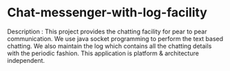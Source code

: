 # Chat-messenger-with-log-facility
Description :
This project provides the chatting facility for pear to pear communication.
We use java socket programming to perform the text based chatting.
We also maintain the log which contains all the chatting details with the periodic fashion.
This application is platform & architecture independent.
